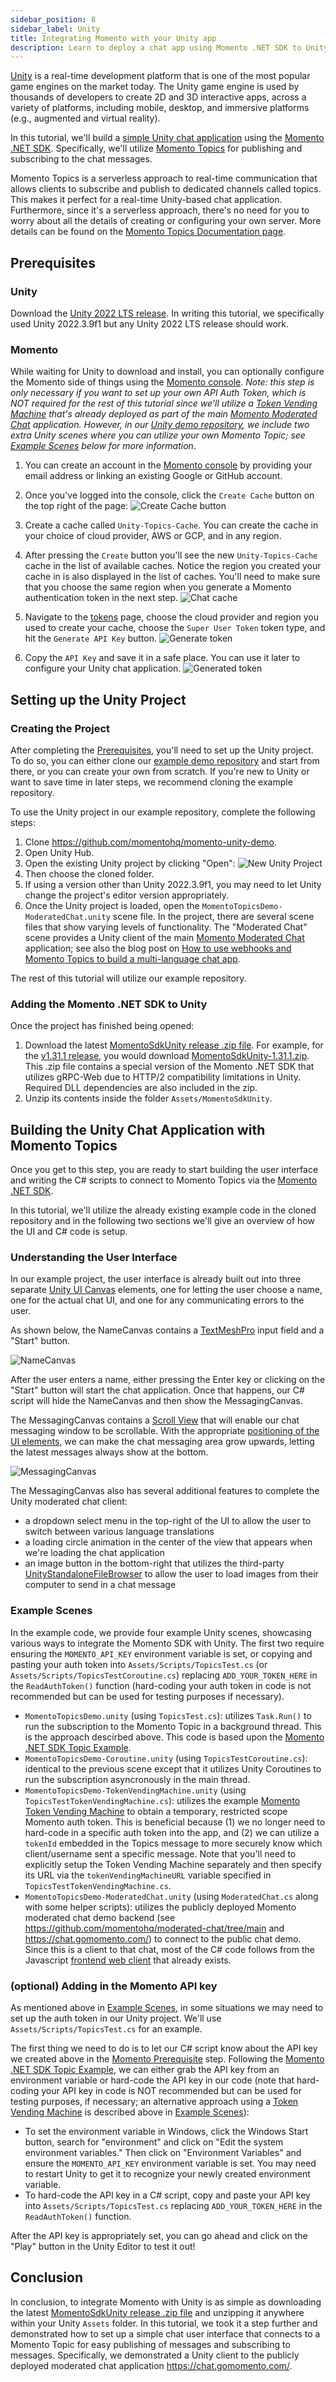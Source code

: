 ```yaml
---
sidebar_position: 8
sidebar_label: Unity
title: Integrating Momento with your Unity app
description: Learn to deploy a chat app using Momento .NET SDK to Unity.
---
```


[Unity](https://unity.com/) is a real-time development platform that is one of the most popular game engines on the market today. The Unity game engine is used by thousands of developers to create 2D and 3D interactive apps, across a variety of platforms, including mobile, desktop, and immersive platforms (e.g., augmented and virtual reality).

In this tutorial, we'll build a [simple Unity chat application](https://github.com/momentohq/momento-unity-demo) using the [Momento .NET SDK](https://github.com/momentohq/client-sdk-dotnet). Specifically, we'll utilize [Momento Topics](https://docs.momentohq.com/topics) for publishing and subscribing to the chat messages. 

Momento Topics is a serverless approach to real-time communication that allows clients to subscribe and publish to dedicated channels called topics. This makes it perfect for a real-time Unity-based chat application. Furthermore, since it's a serverless approach, there's no need for you to worry about all the details of creating or configuring your own server. More details can be found on the [Momento Topics Documentation page](https://docs.momentohq.com/topics).

## Prerequisites

### Unity
Download the [Unity 2022 LTS release](https://unity.com/releases/lts). In writing this tutorial, we specifically used Unity 2022.3.9f1 but any Unity 2022 LTS release should work.

### Momento
While waiting for Unity to download and install, you can optionally configure the Momento side of things using the [Momento console](https://console.gomomento.com). _Note: this step is only necessary if you want to set up your own API Auth Token, which is NOT required for the rest of this tutorial since we'll utilize a [Token Vending Machine](https://github.com/momentohq/client-sdk-javascript/tree/main/examples/nodejs/token-vending-machine) that's already deployed as part of the main [Momento Moderated Chat](https://github.com/momentohq/moderated-chat/) application. However, in our [Unity demo repository](https://github.com/momentohq/momento-unity-demo), we include two extra Unity scenes where you can utilize your own Momento Topic; see [Example Scenes](#example-scenes) below for more information_.

1. You can create an account in the [Momento console](https://console.gomomento.com) by providing your email address or linking an existing Google or GitHub account. 
2. Once you've logged into the console, click the `Create Cache` button on the top right of the page:
![Create Cache button](/img/console-create-cache.png)

3. Create a cache called `Unity-Topics-Cache`. You can create the cache in your choice of cloud provider, AWS or GCP, and in any region.

4. After pressing the `Create` button you'll see the new `Unity-Topics-Cache` cache in the list of available caches. Notice the region you created your cache in is also displayed in the list of caches. You'll need to make sure that you choose the same region when you generate a Momento authentication token in the next step.
![Chat cache](/img/unity/Unity-Topics-Cache.png)

5. Navigate to the [tokens](https://console.gomomento.com/tokens) page, choose the cloud provider and region you used to create your cache, choose the `Super User Token` token type, and hit the `Generate API Key` button.
![Generate token](/img/console-generate-api-key.png)

6. Copy the `API Key` and save it in a safe place. You can use it later to configure your Unity chat application.
![Generated token](/img/console-api-key-result.png)

## Setting up the Unity Project

### Creating the Project
After completing the [Prerequisites](#prerequisites), you'll need to set up the Unity project. To do so, you can either clone our [example demo repository](https://github.com/momentohq/momento-unity-demo) and start from there, or you can create your own from scratch. If you're new to Unity or want to save time in later steps, we recommend cloning the example repository. 

To use the Unity project in our example repository, complete the following steps:
1. Clone https://github.com/momentohq/momento-unity-demo.
2. Open Unity Hub.
3. Open the existing Unity project by clicking "Open":
![New Unity Project](/img/unity/hub-new-project.png)
4. Then choose the cloned folder.
5. If using a version other than Unity 2022.3.9f1, you may need to let Unity change the project's editor version appropriately.
6. Once the Unity project is loaded, open the `MomentoTopicsDemo-ModeratedChat.unity` scene file. In the project, there are several scene files that show varying levels of functionality. The "Moderated Chat" scene provides a Unity client of the main [Momento Moderated Chat](https://github.com/momentohq/moderated-chat/) application; see also the blog post on [How to use webhooks and Momento Topics to build a multi-language chat app](https://www.gomomento.com/blog/how-to-use-webhooks-and-momento-topics-to-build-a-multi-language-chat-app).

The rest of this tutorial will utilize our example repository.

### Adding the Momento .NET SDK to Unity
Once the project has finished being opened:
1. Download the latest [MomentoSdkUnity release .zip file](https://github.com/momentohq/client-sdk-dotnet/releases). For example, for the [v1.31.1 release](https://github.com/momentohq/client-sdk-dotnet/releases/tag/v1.31.1), you would download [MomentoSdkUnity-1.31.1.zip](https://github.com/momentohq/client-sdk-dotnet/releases/download/v1.31.1/MomentoSdkUnity-1.31.1.zip). This .zip file contains a special version of the Momento .NET SDK that utilizes gRPC-Web due to HTTP/2 compatibility limitations in Unity. Required DLL dependencies are also included in the zip. 
4. Unzip its contents inside the folder `Assets/MomentoSdkUnity`. 

## Building the Unity Chat Application with Momento Topics
Once you get to this step, you are ready to start building the user interface and writing the C# scripts to connect to Momento Topics via the [Momento .NET SDK](https://docs.momentohq.com/cache/develop/sdks/dotnet). 

In this tutorial, we'll utilize the already existing example code in the cloned repository and in the following two sections we'll give an overview of how the UI and C# code is setup.

### Understanding the User Interface
In our example project, the user interface is already built out into three separate [Unity UI Canvas](https://docs.unity3d.com/Packages/com.unity.ugui@1.0/manual/UICanvas.html) elements, one for letting the user choose a name, one for the actual chat UI, and one for any communicating errors to the user.

As shown below, the NameCanvas contains a [TextMeshPro](https://docs.unity3d.com/Packages/com.unity.textmeshpro@3.0/) input field and a "Start" button. 

![NameCanvas](/img/unity/NameCanvas.png)

After the user enters a name, either pressing the Enter key or clicking on the "Start" button will start the chat application. Once that happens, our C# script will hide the NameCanvas and then show the MessagingCanvas. 

The MessagingCanvas contains a [Scroll View](https://docs.unity3d.com/Packages/com.unity.ugui@1.0/manual/UIInteractionComponents.html#scroll-rect-scroll-view) that will enable our chat messaging window to be scrollable. With the appropriate [positioning of the UI elements](https://docs.unity3d.com/Packages/com.unity.ugui@1.0/manual/UIBasicLayout.html), we can make the chat messaging area grow upwards, letting the latest messages always show at the bottom.

![MessagingCanvas](/img/unity/MessagingCanvas.png)

The MessagingCanvas also has several additional features to complete the Unity moderated chat client:
- a dropdown select menu in the top-right of the UI to allow the user to switch between various language translations
- a loading circle animation in the center of the view that appears when we're loading the chat application
- an image button in the bottom-right that utilizes the third-party [UnityStandaloneFileBrowser](https://github.com/gkngkc/UnityStandaloneFileBrowser) to allow the user to load images from their computer to send in a chat message

### Example Scenes
In the example code, we provide four example Unity scenes, showcasing various ways to integrate the Momento SDK with Unity. The first two require ensuring the `MOMENTO_API_KEY` environment variable is set, or copying and pasting your auth token into `Assets/Scripts/TopicsTest.cs` (or `Assets/Scripts/TopicsTestCoroutine.cs`) replacing `ADD_YOUR_TOKEN_HERE` in the `ReadAuthToken()` function (hard-coding your auth token in code is not recommended but can be used for testing purposes if necessary).
- `MomentoTopicsDemo.unity` (using `TopicsTest.cs`): utilizes `Task.Run()` to run the subscription to the Momento Topic in a background thread. This is the approach descirbed above. This code is based upon the [Momento .NET SDK Topic Example](https://github.com/momentohq/client-sdk-dotnet/tree/main/examples/TopicExample).
- `MomentoTopicsDemo-Coroutine.unity` (using `TopicsTestCoroutine.cs`): identical to the previous scene except that it utilizes Unity Coroutines to run the subscription asyncronously in the main thread.
- `MomentoTopicsDemo-TokenVendingMachine.unity` (using `TopicsTestTokenVendingMachine.cs`): utilizes the example [Momento Token Vending Machine](https://github.com/momentohq/client-sdk-javascript/tree/main/examples/nodejs/token-vending-machine) to obtain a temporary, restricted scope Momento auth token. This is beneficial because (1) we no longer need to hard-code in a specific auth token into the app, and (2) we can utilize a `tokenId` embedded in the Topics message to more securely know which client/username sent a specific message. Note that you'll need to explicitly setup the Token Vending Machine separately and then specify its URL via the `tokenVendingMachineURL` variable specified in `TopicsTestTokenVendingMachine.cs`.
- `MomentoTopicsDemo-ModeratedChat.unity` (using `ModeratedChat.cs` along with some helper scripts): utilizes the publicly deployed Momento moderated chat demo backend (see https://github.com/momentohq/moderated-chat/tree/main and https://chat.gomomento.com/) to connect to the public chat demo. Since this is a client to that chat, most of the C# code follows from the Javascript [frontend web client](https://github.com/momentohq/moderated-chat/tree/main/frontend) that already exists.

### (optional) Adding in the Momento API key
As mentioned above in [Example Scenes](#example-scenes), in some situations we may need to set up the auth token in our Unity project. We'll use `Assets/Scripts/TopicsTest.cs` for an example.

The first thing we need to do is to let our C# script know about the API key we created above in the [Momento Prerequisite](#momento) step. Following the [Momento .NET SDK Topic Example](https://github.com/momentohq/client-sdk-dotnet/tree/main/examples/TopicExample), we can either grab the API key from an environment variable or hard-code the API key in our code (note that hard-coding your API key in code is NOT recommended but can be used for testing purposes, if necessary; an alternative approach using a [Token Vending Machine](https://github.com/momentohq/client-sdk-javascript/tree/main/examples/nodejs/token-vending-machine) is described above in [Example Scenes](#example-scenes)):
- To set the environment variable in Windows, click the Windows Start button, search for "environment" and click on "Edit the system environment variables." Then click on "Environment Variables" and ensure the `MOMENTO_API_KEY` environment variable is set. You may need to restart Unity to get it to recognize your newly created environment variable.
- To hard-code the API key in a C# script, copy and paste your API key into `Assets/Scripts/TopicsTest.cs` replacing `ADD_YOUR_TOKEN_HERE` in the `ReadAuthToken()` function.

After the API key is appropriately set, you can go ahead and click on the "Play" button in the Unity Editor to test it out! 

## Conclusion

In conclusion, to integrate Momento with Unity is as simple as downloading the latest [MomentoSdkUnity release .zip file](https://github.com/momentohq/client-sdk-dotnet/releases) and unzipping it anywhere within your Unity `Assets` folder. In this tutorial, we took it a step further and demonstrated how to set up a simple chat user interface that connects to a Momento Topic for easy publishing of messages and subscribing to messages. Specifically, we demonstrated a Unity client to the publicly deployed moderated chat application https://chat.gomomento.com/.
